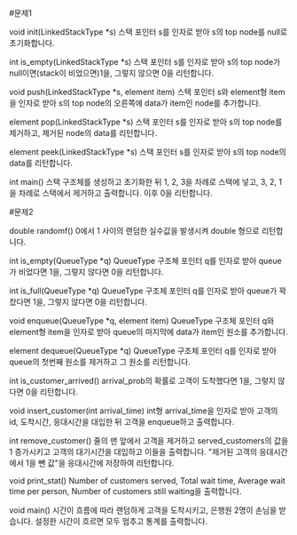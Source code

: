 #문제1

void init(LinkedStackType *s)
스택 포인터 s를 인자로 받아 s의 top node를 null로 초기화합니다.

int is_empty(LinkedStackType *s)
스택 포인터 s를 인자로 받아 s의 top node가 null이면(stack이 비었으면)1을, 
그렇지 않으면 0을 리턴합니다.

void push(LinkedStackType *s, element item)
스택 포인터 s와 element형 item을 인자로 받아 
s의 top node의 오른쪽에 data가 item인 node를 추가합니다.

element pop(LinkedStackType *s)
스택 포인터 s를 인자로 받아 s의 top node를 제거하고, 
제거된 node의 data를 리턴합니다.

element peek(LinkedStackType *s)
스택 포인터 s를 인자로 받아 s의 top node의 data를 리턴합니다.

int main()
스택 구조체를 생성하고 초기화한 뒤 1, 2, 3을 차례로 스택에 넣고,
3, 2, 1을 차례로 스택에서 제거하고 출력합니다. 이후 0을 리턴합니다.





#문제2

double randomf()
0에서 1 사이의 랜덤한 실수값을 발생시켜 double 형으로 리턴합니다.

int is_empty(QueueType *q)
QueueType 구조체 포인터 q를 인자로 받아 queue가 비었다면 1을, 그렇지 않다면 0을 리턴합니다.

int is_full(QueueType *q)
QueueType 구조체 포인터 q를 인자로 받아 queue가 꽉 찼다면 1을, 그렇지 않다면 0을 리턴합니다.

void enqueue(QueueType *q, element item)
QueueType 구조체 포인터 q와 element형 item을 인자로 받아 
queue의 마지막에 data가 item인 원소를 추가합니다.

element dequeue(QueueType *q)
QueueType 구조체 포인터 q를 인자로 받아 
queue의 첫번째 원소를 제거하고 그 원소를 리턴합니다.

int is_customer_arrived()
arrival_prob의 확률로 고객이 도착했다면 1을, 그렇지 않다면 0을 리턴합니다.

void insert_customer(int arrival_time)
int형 arrival_time을 인자로 받아 고객의 id, 도착시간, 응대시간을 대입한 뒤 
고객을 enqueue하고 출력합니다.

int remove_customer()
줄의 맨 앞에서 고객을 제거하고
served_customers의 값을 1 증가시키고 고객의 대기시간을 대입하고 이들을 출력합니다.
"제거된 고객의 응대시간에서 1을 뺀 값"을 응대시간에 저장하여 리턴합니다.

void print_stat()
Number of customers served, Total wait time, Average wait time per person, 
Number of customers still waiting을 출력합니다.

void main()
시간이 흐름에 따라 랜덤하게 고객을 도착시키고, 은행원 2명이 손님을 받습니다.
설정한 시간이 흐르면 모두 멈추고 통계를 출력합니다.
